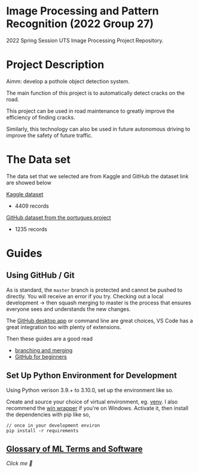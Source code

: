 # Image Processing and Pattern Recognition (2022 Group 27)

2022 Spring Session UTS Image Processing Project Repository. 

# Project Description

Aimm: develop a pothole object detection system.

The main function of this project is to automatically detect cracks on the road. 

This project can be used in road maintenance to greatly improve the efficiency of finding cracks. 

Similarly, this technology can also be used in future autonomous driving to improve the safety of future traffic. 

 
# The Data set  

The data set that we selected are from Kaggle and GitHub the dataset link are showed below  

[Kaggle dataset](https://www.kaggle.com/datasets/sovitrath/road-pothole-images-for-pothole-detection?select=PotholeDataset.pdf )

* 4409 records

[GitHub dataset from the portugues project](https://github.com/biankatpas/Cracks-and-Potholes-in-Road-Images-Dataset)

* 1235 records 

# Guides

## Using GitHub / Git

As is standard, the `master` branch is protected and cannot be pushed to directly. You will receive an error if you try.
Checking out a local development -> then squash merging to master is the process that ensures everyone sees and understands the new changes.

The [GitHub desktop app](https://desktop.github.com/) or command line are great choices, VS Code has a great integration too with plenty of extensions.

Then these guides are a good read

* [branching and merging](https://git-scm.com/book/en/v2/Git-Branching-Basic-Branching-and-Merging)
* [GitHub for beginners](https://product.hubspot.com/blog/git-and-github-tutorial-for-beginners)

## Set Up Python Environment for Development

Using Python verison 3.9.+ to 3.10.0, set up the environment like so.

Create and source your choice of virtual environment, eg. [venv](https://virtualenv.pypa.io/en/latest/). I also recommend the [win wrapper](https://pypi.org/project/virtualenvwrapper-win/) if you're on Windows. Activate it, then install the dependencies with pip like so,

```
// once in your development environ
pip install -r requirements
```

## [Glossary of ML Terms and Software](https://github.com/albert118/UTS-Professional-Studio-MyRobotPlot/blob/master/Docs/Collecting%20notes.md)

_Click me 🔼_

